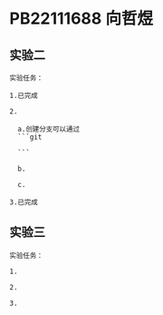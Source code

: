# PB22111688 向哲煜

## 实验二

    实验任务：

    1.已完成

    2.

      a.创建分支可以通过
      ```git
      
      ```

      b.

      c.

    3.已完成

## 实验三

    实验任务：

    1.

    2.

    3.
